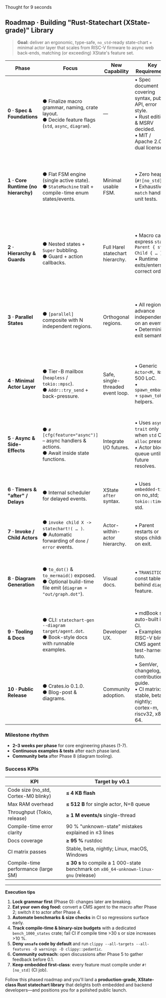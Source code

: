 Thought for 9 seconds


## Roadmap · Building "Rust-Statechart (XState-grade)" Library

> **Goal:** deliver an ergonomic, type-safe, `no_std`-ready state-chart + minimal actor layer that scales from RISC-V firmware to async web back-ends, matching (or exceeding) XState's feature set.

| Phase                               | Focus                                                                                                     | New Capability                    | Key Requirements                                                                                                                  | Success Criteria                                                                                        |
| ----------------------------------- | --------------------------------------------------------------------------------------------------------- | --------------------------------- | --------------------------------------------------------------------------------------------------------------------------------- | ------------------------------------------------------------------------------------------------------- |
| **0 · Spec & Foundations**          | ● Finalize macro grammar, naming, crate layout. <br>● Decide feature flags (`std`, `async`, `diagram`).   | —                                 | • Spec document covering syntax, public API, error style. <br>• Rust edition & MSRV decided. <br>• MIT / Apache 2.0 dual license. | ✔ Stakeholders sign-off on spec. <br>✔ `cargo check` for empty crate + CI pipeline (lint, fmt, clippy). |
| **1 · Core Runtime (no hierarchy)** | ● Flat FSM engine (single active state). <br>● `StateMachine` trait + compile-time enum states/events.    | Minimal usable FSM.               | • Zero heap (`#![no_std]`). <br>• Exhaustive `match` handling, unit tests.                                                        | ✔ "traffic-light" demo runs on RISC-V QEMU & native. <br>✔ <1 KB code size added (thumb-v7m build).     |
| **2 · Hierarchy & Guards**          | ● Nested states + `Super` bubbling. <br>● Guard + action callbacks.                                       | Full Harel statechart hierarchy.  | • Macro can express `state Parent { state Child { … } }`. <br>• Runtime exits/enters correct order.                               | ✔ 100 % branch-coverage tests for entry/exit order. <br>✔ Compile-time error on unknown state/event.    |
| **3 · Parallel States**             | ● `[parallel]` composite with N independent regions.                                                      | Orthogonal regions.               | • All regions advance independently on an event. <br>• Deterministic exit semantics.                                              | ✔ "Agent" example (Engagement + Knowledge) passes golden trace. <br>✔ No extra heap for unused regions. |
| **4 · Minimal Actor Layer**         | ● Tier-B mailbox (`heapless` / `tokio::mpsc`). <br>● `Addr::try_send` + back-pressure.                    | Safe, single-threaded event loop. | • Generic `Actor<M, N>` in 500 LoC. <br>• `spawn_embassy!` + `spawn_tokio!` helpers.                                              | ✔ Concurrency stress-test shows no re-entrancy panics. <br>✔ Builds & runs without `std`.               |
| **5 · Async & Side-Effects**        | ● `#[cfg(feature="async")]` – async handlers & actions. <br>● Await inside state functions.               | Integrate I/O futures.            | • Uses `async-trait` only when `std` OR `alloc` present. <br>• Actor blocks queue until future resolves.                          | ✔ HTTP-polling demo (Tokio) passes load test. <br>✔ Firmware build still zero-alloc when `async` off.   |
| **6 · Timers & "after" / Delays**   | ● Internal scheduler for delayed events.                                                                  | XState `after` syntax.            | • Uses `embedded-time` on no\_std; `tokio::time` on std.                                                                          | ✔ Blinky demo toggles LED every 500 ms with no drift >1 %.                                              |
| **7 · Invoke / Child Actors**       | ● `invoke child X -> statechart!( … )`. <br>● Automatic forwarding of `done` / `error` events.            | Actor-within-actor hierarchy.     | • Parent restarts or stops children on exit.                                                                                      | ✔ Parent/child fault-injection test recovers correctly.                                                 |
| **8 · Diagram Generation**          | ● `to_dot()` & `to_mermaid()` exposed. <br>● Optional build-time file emit (`diagram = "out/graph.dot"`). | Visual docs.                      | • `TRANSITIONS` const table behind `diagram` feature.                                                                             | ✔ `cargo test --features diagram` emits valid DOT → Graphviz renders without warnings.                  |
| **9 · Tooling & Docs**              | ● CLI: `statechart-gen --diagram target/agent.dot`. <br>● Book-style docs with runnable examples.         | Developer UX.                     | • mdBook site auto-built in CI. <br>• Examples: RISC-V blinky, CMS agent, test-harness tuto.                                      | ✔ `cargo doc --open` shows 95 % public-item docs-coverage.                                              |
| **10 · Public Release**             | ● Crates.io 0.1.0. <br>● Blog-post & diagrams.                                                            | Community adoption.               | • SemVer, changelog, contribution guide. <br>• CI matrix: stable, beta, nightly; cortex-m, riscv32, x86-64.                       | ✔ Passing CI badge. <br>✔ ≥100 GitHub ⭐ within 60 days.                                                 |

### Milestone rhythm

* **2–3 weeks per phase** for core engineering phases (1-7).
* **Continuous examples & tests** after each phase land.
* **Community beta** after Phase 8 (diagram tooling).

### Success KPIs

| KPI                                   | Target by v0.1                                      |
| ------------------------------------- | --------------------------------------------------- |
| Code size (no\_std, Cortex-M0 blinky) | **≤ 4 KB flash**                                    |
| Max RAM overhead                      | **≤ 512 B** for single actor, N=8 queue             |
| Throughput (Tokio, release)           | **≥ 1 M events/s** single-thread                    |
| Compile-time error clarity            | 90 % "unknown-state" mistakes explained in ≤3 lines |
| Docs coverage                         | **≥ 95 %** rustdoc                                  |
| CI matrix passes                      | Stable, beta, nightly; Linux, macOS, Windows        |
| Compile-time performance (large SM)   | **≤ 30 s** to compile a 1 000-state benchmark on `x86_64-unknown-linux-gnu` (release) |

---

**Execution tips**

1. **Lock grammar first** (Phase 0): changes later are breaking.
2. **Eat your own dog food:** convert a CMS agent to the macro after Phase 2; switch it to actor after Phase 4.
3. **Automate benchmarks & size checks** in CI so regressions surface early.
4. **Track compile-time & binary-size budgets** with a dedicated `bench_1000_states` crate; fail CI if compile time >30 s or size increases >10 %.
5. **Deny `unsafe` code by default** and run `clippy --all-targets --all-features -D warnings -D clippy::pedantic`.
6. **Community outreach:** open discussions after Phase 5 to gather feedback before 0.1.
7. **Keep embedded first-class**: every feature must compile under `#![no_std]` (CI job).

Follow this phased roadmap and you'll land a **production-grade, XState-class Rust statechart library** that delights both embedded and backend developers—and positions you for a polished public launch.

<!-- Test comment to trigger pre-commit hook -->
